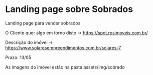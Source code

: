 # Landing page sobre Sobrados
 Landing page para vender sobrados

O Cliente quer algo em torno disto -> https://spot.rosimoveis.com.br/

Descrição do imóvel -> https://www.solaresempreendimentos.com.br/solares-7

Prazo: 13/05

As imagens do imóvel estão na pasta assets/img/sobrado
